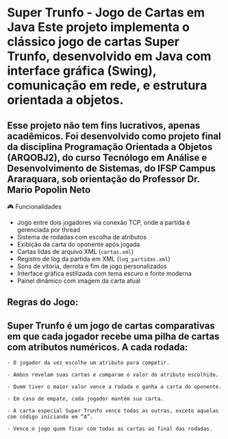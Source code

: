 # Super Trunfo - Jogo de Cartas em Java Este projeto implementa o clássico jogo de cartas **Super Trunfo**, desenvolvido em Java com interface gráfica (Swing), comunicação em rede, e estrutura orientada a objetos. ##
## Esse projeto não tem fins lucrativos, apenas acadêmicos. Foi desenvolvido como projeto final da disciplina Programação Orientada a Objetos (ARQOBJ2), do curso Tecnólogo em Análise e Desenvolvimento de Sistemas, do IFSP Campus Araraquara, sob orientação do Professor Dr. Mario Popolin Neto

🎮 Funcionalidades
- Jogo entre dois jogadores via conexão TCP, onde a partida é gerenciada por thread
- Sistema de rodadas com escolha de atributos
- Exibição da carta do oponente após jogada
- Cartas lidas de arquivo XML (`cartas.xml`)
- Registro de log da partida em XML (`log_partidas.xml`)
- Sons de vitória, derrota e fim de jogo personalizados
- Interface gráfica estilizada com tema escuro e fonte moderna
- Painel dinâmico com imagem da carta atual

## Regras do Jogo:
## Super Trunfo é um jogo de cartas comparativas em que cada jogador recebe uma pilha de cartas com atributos numéricos. A cada rodada:

    - O jogador da vez escolhe um atributo para competir.

    - Ambos revelam suas cartas e comparam o valor do atributo escolhido.

    - Quem tiver o maior valor vence a rodada e ganha a carta do oponente.

    - Em caso de empate, cada jogador mantém sua carta.

    - A carta especial Super Trunfo vence todas as outras, exceto aquelas com código iniciando em “A”.

    - Vence o jogo quem ficar com todas as cartas ao final das rodadas.
